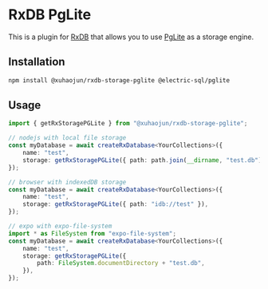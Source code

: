 # RxDB PgLite

This is a plugin for [RxDB](https://rxdb.info/) that allows you to use [PgLite](https://github.com/electric-sql/pglite) as a storage engine.

## Installation

```bash
npm install @xuhaojun/rxdb-storage-pglite @electric-sql/pglite
```

## Usage

```typescript
import { getRxStoragePGLite } from "@xuhaojun/rxdb-storage-pglite";

// nodejs with local file storage
const myDatabase = await createRxDatabase<YourCollections>({
    name: "test",
    storage: getRxStoragePGLite({ path: path.join(__dirname, "test.db") }),
});

// browser with indexedDB storage
const myDatabase = await createRxDatabase<YourCollections>({
    name: "test",
    storage: getRxStoragePGLite({ path: "idb://test" }),
});

// expo with expo-file-system
import * as FileSystem from "expo-file-system";
const myDatabase = await createRxDatabase<YourCollections>({
    name: "test",
    storage: getRxStoragePGLite({
        path: FileSystem.documentDirectory + "test.db",
    }),
});
```

